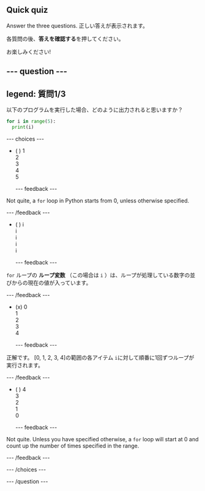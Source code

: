 ## Quick quiz

Answer the three questions. 正しい答えが表示されます。

各質問の後、**答えを確認する**を押してください。

お楽しみください!

--- question ---
---
legend: 質問1/3
---

以下のプログラムを実行した場合、どのように出力されると思いますか？

```python
for i in range(5):
  print(i)
```

--- choices ---

- ( )  1 <br> 2 <br> 3 <br> 4 <br> 5

  --- feedback ---

Not quite, a `for` loop in Python starts from 0, unless otherwise specified.

  --- /feedback ---

- ( ) i <br> i <br> i <br> i <br> i

  --- feedback ---

`for` ループの **ループ変数** （この場合は `i` ）は、ループが処理している数字の並びからの現在の値が入っています。

  --- /feedback ---

- (x) 0 <br> 1 <br> 2 <br> 3 <br> 4

  --- feedback ---

正解です。 [0, 1, 2, 3, 4]の範囲の各アイテム `i`に対して順番に1回ずつループが実行されます。

  --- /feedback ---

- ( ) 4 <br>  3 <br> 2 <br> 1 <br> 0

  --- feedback ---

Not quite. Unless you have specified otherwise, a `for` loop will start at 0 and count up the number of times specified in the range.

  --- /feedback ---

--- /choices ---

--- /question ---
